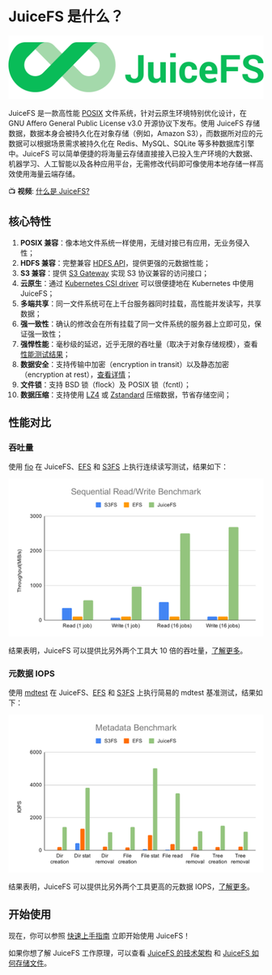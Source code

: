 # JuiceFS 是什么？

![JuiceFS LOGO](../images/juicefs-logo.png)

JuiceFS 是一款高性能 [POSIX](https://en.wikipedia.org/wiki/POSIX) 文件系统，针对云原生环境特别优化设计，在 GNU Affero General Public License v3.0 开源协议下发布。使用 JuiceFS 存储数据，数据本身会被持久化在对象存储（例如，Amazon S3），而数据所对应的元数据可以根据场景需求被持久化在 Redis、MySQL、SQLite 等多种数据库引擎中。JuiceFS 可以简单便捷的将海量云存储直接接入已投入生产环境的大数据、机器学习、人工智能以及各种应用平台，无需修改代码即可像使用本地存储一样高效使用海量云端存储。

📺 **视频**: [什么是 JuiceFS?](https://www.bilibili.com/video/BV1HK4y197va/)

## 核心特性

1. **POSIX 兼容**：像本地文件系统一样使用，无缝对接已有应用，无业务侵入性；
2. **HDFS 兼容**：完整兼容 [HDFS API](hadoop_java_sdk.md)，提供更强的元数据性能；
3. **S3 兼容**：提供 [S3 Gateway](s3_gateway.md) 实现 S3 协议兼容的访问接口；
4. **云原生**：通过 [Kubernetes CSI driver](juicefs_on_kubernetes.md) 可以很便捷地在 Kubernetes 中使用 JuiceFS；
5. **多端共享**：同一文件系统可在上千台服务器同时挂载，高性能并发读写，共享数据；
6. **强一致性**：确认的修改会在所有挂载了同一文件系统的服务器上立即可见，保证强一致性；
7. **强悍性能**：毫秒级的延迟，近乎无限的吞吐量（取决于对象存储规模），查看[性能测试结果](benchmark.md)；
8. **数据安全**：支持传输中加密（encryption in transit）以及静态加密（encryption at rest），[查看详情](encrypt.md)；
9. **文件锁**：支持 BSD 锁（flock）及 POSIX 锁（fcntl）；
10. **数据压缩**：支持使用 [LZ4](https://lz4.github.io/lz4) 或 [Zstandard](https://facebook.github.io/zstd) 压缩数据，节省存储空间；

## 性能对比

### 吞吐量

使用 [fio](https://github.com/axboe/fio) 在 JuiceFS、[EFS](https://aws.amazon.com/efs) 和 [S3FS](https://github.com/s3fs-fuse/s3fs-fuse) 上执行连续读写测试，结果如下：

[![Sequential Read Write Benchmark](../images/sequential-read-write-benchmark.svg)](../images/sequential-read-write-benchmark.svg)

结果表明，JuiceFS 可以提供比另外两个工具大 10 倍的吞吐量，[了解更多](../en/fio.md)。

### 元数据 IOPS

使用 [mdtest](https://github.com/hpc/ior) 在 JuiceFS、[EFS](https://aws.amazon.com/efs) 和 [S3FS](https://github.com/s3fs-fuse/s3fs-fuse) 上执行简易的 mdtest  基准测试，结果如下：

[![Metadata Benchmark](../images/metadata-benchmark.svg)](../images/metadata-benchmark.svg)

结果表明，JuiceFS 可以提供比另外两个工具更高的元数据 IOPS，[了解更多](../en/mdtest.md)。

## 开始使用

现在，你可以参照 [快速上手指南](quick_start_guide.md) 立即开始使用 JuiceFS！

如果你想了解 JuiceFS 工作原理，可以查看  [JuiceFS 的技术架构](architecture.md) 和 [JuiceFS 如何存储文件](how_juicefs_store_files.md)。

